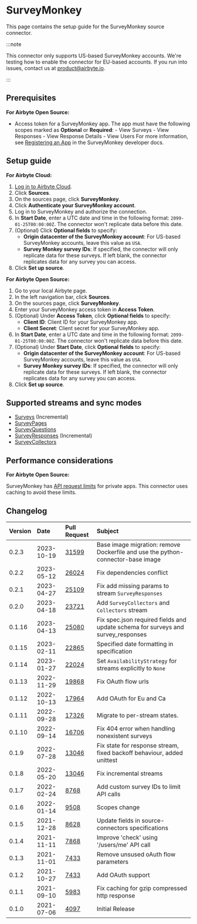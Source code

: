 # SurveyMonkey

<HideInUI>

This page contains the setup guide for the SurveyMonkey source connector.

</HideInUI>

:::note

<!-- TODO: Confirm new wording with PM or Eng -->

This connector only supports US-based SurveyMonkey accounts. We're testing how to enable the
connector for EU-based accounts. If you run into issues, contact us at
[product@airbyte.io](mailto:product@airbyte.io).

:::

<!-- env:oss -->

## Prerequisites

<HideInUI>

**For Airbyte Open Source:**

</HideInUI>

<!-- TODO: Talk to PM or Support to see if we should expand these steps. -->

-   Access token for a SurveyMonkey app. The app must have the following scopes marked as **Optional** or **Required**:
        - View Surveys
        - View Responses
        - View Response Details
        - View Users
    For more information, see [Registering an App](https://developer.surveymonkey.com/api/v3/#registering-an-app) in the SurveyMonkey developer docs.

<!-- /env:oss -->

## Setup guide

<!-- env:cloud -->

<HideInUI>

**For Airbyte Cloud:**

</HideInUI>

1.  [Log in to Airbyte Cloud](https://cloud.airbyte.com/login).
1.  Click **Sources**.
1.  On the sources page, click **SurveyMonkey**.
1.  Click **Authenticate your SurveyMonkey account**.
1.  Log in to SurveyMonkey and authorize the connection.
1.  In **Start Date**, enter a UTC date and time in the following format: `2099-01-25T00:00:00Z`.
    The connector won't replicate data before this date.
1.  (Optional) Click **Optional fields** to specify:
    - **Origin datacenter of the SurveyMonkey account**: For US-based SurveyMonkey accounts, leave
      this value as `USA`.
    - **Survey Monkey survey IDs**: If specified, the connector will only replicate data for these
      surveys. If left blank, the connector replicates data for any survey you can access.
1.  Click **Set up source**.

<!-- /env:cloud -->

<!-- env:oss -->

<HideInUI>

**For Airbyte Open Source:**

</HideInUI>

<!-- TODO: Talk to PM or UI team about fixing "Survey Monkey survey IDs" typo in app -->
<!-- I'm using the text with typo here for clarity. -->

1.  Go to your local Airbyte page.
1.  In the left navigation bar, click **Sources**.
1.  On the sources page, click **SurveyMonkey**.
1.  Enter your SurveyMonkey access token in **Access Token**.
1.  (Optional) Under **Access Token**, click **Optional fields** to specify:
    - **Client ID**: Client ID for your SurveyMonkey app.
    - **Client Secret**: Client secret for your SurveyMonkey app.
1.  In **Start Date**, enter a UTC date and time in the following format: `2099-01-25T00:00:00Z`.
    The connector won't replicate data before this date.
1.  (Optional) Under **Start Date**, click **Optional fields** to specify:
    - **Origin datacenter of the SurveyMonkey account**: For US-based SurveyMonkey accounts, leave
      this value as `USA`.
    - **Survey Monkey survey IDs**: If specified, the connector will only replicate data for these
      surveys. If left blank, the connector replicates data for any survey you can access.
1.  Click **Set up source**.
<!-- /env:oss -->

## Supported streams and sync modes

<!-- TODO: Confirm with PM or Eng -->

- [Surveys](https://developer.surveymonkey.com/api/v3/#api-endpoints-get-surveys) (Incremental)
- [SurveyPages](https://developer.surveymonkey.com/api/v3/#api-endpoints-get-surveys-survey_id-pages)
- [SurveyQuestions](https://developer.surveymonkey.com/api/v3/#api-endpoints-get-surveys-survey_id-pages-page_id-questions)
- [SurveyResponses](https://developer.surveymonkey.com/api/v3/#api-endpoints-get-surveys-id-responses) (Incremental)
- [SurveyCollectors](https://developer.surveymonkey.com/api/v3/#api-endpoints-get-surveys-survey_id-collectors)

<!-- env:oss -->

## Performance considerations

<!-- TODO: Confirm with PM or Eng -->

**For Airbyte Open Source:**

SurveyMonkey has [API request limits](https://api.surveymonkey.com/v3/docs?shell#request-and-response-limits) for
private apps. This connector uses caching to avoid these limits.

<!-- /env:oss -->

## Changelog

| Version | Date       | Pull Request                                             | Subject                                                                          |
| :------ | :--------- | :------------------------------------------------------- | :------------------------------------------------------------------------------- |
| 0.2.3   | 2023-10-19 | [31599](https://github.com/airbytehq/airbyte/pull/31599) | Base image migration: remove Dockerfile and use the python-connector-base image  |
| 0.2.2   | 2023-05-12 | [26024](https://github.com/airbytehq/airbyte/pull/26024) | Fix dependencies conflict                                                        |
| 0.2.1   | 2023-04-27 | [25109](https://github.com/airbytehq/airbyte/pull/25109) | Fix add missing params to stream `SurveyResponses`                               |
| 0.2.0   | 2023-04-18 | [23721](https://github.com/airbytehq/airbyte/pull/23721) | Add `SurveyCollectors` and `Collectors` stream                                   |
| 0.1.16  | 2023-04-13 | [25080](https://github.com/airbytehq/airbyte/pull/25080) | Fix spec.json required fields and update schema for surveys and survey_responses |
| 0.1.15  | 2023-02-11 | [22865](https://github.com/airbytehq/airbyte/pull/22865) | Specified date formatting in specification                                       |
| 0.1.14  | 2023-01-27 | [22024](https://github.com/airbytehq/airbyte/pull/22024) | Set `AvailabilityStrategy` for streams explicitly to `None`                      |
| 0.1.13  | 2022-11-29 | [19868](https://github.com/airbytehq/airbyte/pull/19868) | Fix OAuth flow urls                                                              |
| 0.1.12  | 2022-10-13 | [17964](https://github.com/airbytehq/airbyte/pull/17964) | Add OAuth for Eu and Ca                                                          |
| 0.1.11  | 2022-09-28 | [17326](https://github.com/airbytehq/airbyte/pull/17326) | Migrate to per-stream states.                                                    |
| 0.1.10  | 2022-09-14 | [16706](https://github.com/airbytehq/airbyte/pull/16706) | Fix 404 error when handling nonexistent surveys                                  |
| 0.1.9   | 2022-07-28 | [13046](https://github.com/airbytehq/airbyte/pull/14998) | Fix state for response stream, fixed backoff behaviour, added unittest           |
| 0.1.8   | 2022-05-20 | [13046](https://github.com/airbytehq/airbyte/pull/13046) | Fix incremental streams                                                          |
| 0.1.7   | 2022-02-24 | [8768](https://github.com/airbytehq/airbyte/pull/8768)   | Add custom survey IDs to limit API calls                                         |
| 0.1.6   | 2022-01-14 | [9508](https://github.com/airbytehq/airbyte/pull/9508)   | Scopes change                                                                    |
| 0.1.5   | 2021-12-28 | [8628](https://github.com/airbytehq/airbyte/pull/8628)   | Update fields in source-connectors specifications                                |
| 0.1.4   | 2021-11-11 | [7868](https://github.com/airbytehq/airbyte/pull/7868)   | Improve 'check' using '/users/me' API call                                       |
| 0.1.3   | 2021-11-01 | [7433](https://github.com/airbytehq/airbyte/pull/7433)   | Remove unsused oAuth flow parameters                                             |
| 0.1.2   | 2021-10-27 | [7433](https://github.com/airbytehq/airbyte/pull/7433)   | Add OAuth support                                                                |
| 0.1.1   | 2021-09-10 | [5983](https://github.com/airbytehq/airbyte/pull/5983)   | Fix caching for gzip compressed http response                                    |
| 0.1.0   | 2021-07-06 | [4097](https://github.com/airbytehq/airbyte/pull/4097)   | Initial Release                                                                  |
